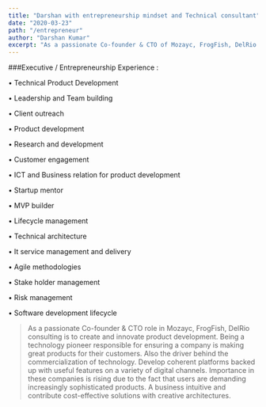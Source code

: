```yaml
---
title: "Darshan with entrepreneurship mindset and Technical consultant"
date: "2020-03-23"
path: "/entrepreneur"
author: "Darshan Kumar"
excerpt: "As a passionate Co-founder & CTO of Mozayc, FrogFish, DelRio consulting is to create, innovate product development and help startups in building MVP. Being a technology enthusiast i love to work as contractor as solution designer / Full stack developer."
---
```



###Executive / Entrepreneurship Experience :

 •	Technical Product Development

 •	Leadership and Team building 

 •	Client outreach 

 •	Product development 

 •	Research and development 

 •	Customer engagement 

 •	ICT and Business relation for product development 

 •	Startup mentor 

 •	MVP builder 

 •	Lifecycle management 

 •	Technical architecture 

 •	It service management and delivery 

 •	Agile methodologies 

 •	Stake holder management 

 •	Risk management 

 •	Software development lifecycle 

>As a passionate Co-founder & CTO role in Mozayc, FrogFish, DelRio consulting is to create and innovate product development. Being a technology pioneer responsible for ensuring a company is making great products for their customers. Also the driver behind the commercialization of technology.
>Develop coherent platforms backed up with useful features on a variety of digital channels. Importance in these companies is rising due to the fact that users are demanding increasingly sophisticated products. A business intuitive and contribute cost-effective solutions with creative architectures.

